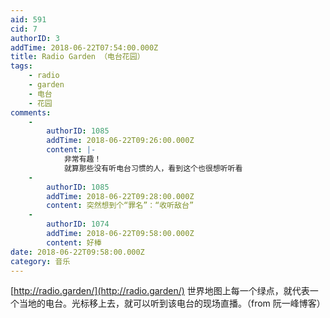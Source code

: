 ```yaml
---
aid: 591
cid: 7
authorID: 3
addTime: 2018-06-22T07:54:00.000Z
title: Radio Garden （电台花园）
tags:
    - radio
    - garden
    - 电台
    - 花园
comments:
    -
        authorID: 1085
        addTime: 2018-06-22T09:26:00.000Z
        content: |-
            非常有趣！  
            就算那些没有听电台习惯的人，看到这个也很想听听看
    -
        authorID: 1085
        addTime: 2018-06-22T09:28:00.000Z
        content: 突然想到个“罪名”：“收听敌台”
    -
        authorID: 1074
        addTime: 2018-06-22T09:58:00.000Z
        content: 好棒
date: 2018-06-22T09:58:00.000Z
category: 音乐
---
```


[http://radio.garden/](http://radio.garden/) 世界地图上每一个绿点，就代表一个当地的电台。光标移上去，就可以听到该电台的现场直播。（from 阮一峰博客）
